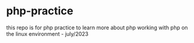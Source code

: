 # php-practice

this repo is for php practice to learn more about php
working with php on the linux environment - 
july/2023 

